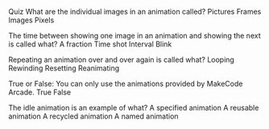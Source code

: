 Quiz
What are the individual images in an animation called?
Pictures
Frames
Images
Pixels

The time between showing one image in an animation and showing the next is called what?
A fraction
Time shot
Interval
Blink

Repeating an animation over and over again is called what?
Looping
Rewinding
Resetting
Reanimating

True or False: You can only use the animations provided by MakeCode Arcade.
True
False

The idle animation is an example of what?
A specified animation
A reusable animation
A recycled animation
A named animation
